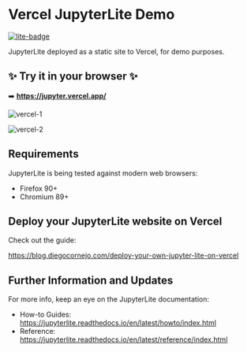 # Vercel JupyterLite Demo

[![lite-badge](https://jupyterlite.rtfd.io/en/latest/_static/badge.svg)](https://jupyter.vercel.app/)

JupyterLite deployed as a static site to Vercel, for demo purposes.

## ✨ Try it in your browser ✨

➡️ **https://jupyter.vercel.app/**

![vercel-1](https://cdn.hashnode.com/res/hashnode/image/upload/v1699330614098/476d30cd-ca5a-4bab-a3cd-d82ff030c1f1.png?auto=compress,format&format=webp)

![vercel-2](https://cdn.hashnode.com/res/hashnode/image/upload/v1699330631107/c92cf67c-96ca-4647-8e80-fe36c4b08743.png?auto=compress,format&format=webp)


## Requirements

JupyterLite is being tested against modern web browsers:

- Firefox 90+
- Chromium 89+

## Deploy your JupyterLite website on Vercel

Check out the guide: 

https://blog.diegocornejo.com/deploy-your-own-jupyter-lite-on-vercel

## Further Information and Updates

For more info, keep an eye on the JupyterLite documentation:

- How-to Guides: https://jupyterlite.readthedocs.io/en/latest/howto/index.html
- Reference: https://jupyterlite.readthedocs.io/en/latest/reference/index.html
